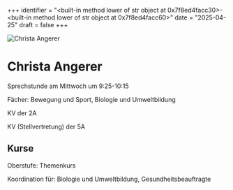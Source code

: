 
+++
identifier = "<built-in method lower of str object at 0x7f8ed4facc30>-<built-in method lower of str object at 0x7f8ed4facc60>"
date = "2025-04-25"
draft = false
+++

<div class="row">
<div class="column">
<img src="/images/personal/Angerer.jpg" alt="Christa Angerer"> 
</div>
<div class="column">

# Christa Angerer

Sprechstunde am Mittwoch um 9:25-10:15

Fächer: Bewegung und Sport,  Biologie und Umweltbildung

KV der 2A

KV (Stellvertretung) der 5A

## Kurse



Oberstufe: Themenkurs

Koordination für: Biologie und Umweltbildung, Gesundheitsbeauftragte

</div>
</div> 

